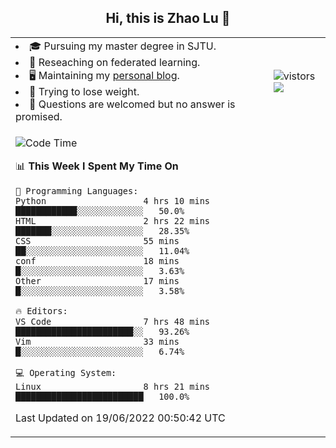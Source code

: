 <h2 align="center"> Hi, this is Zhao Lu 👋</h2>

<table style="overflow:hidden;">
    <tr> 
        <td>
            <li>🎓 Pursuing my master degree in SJTU.</li>
            <li>🌱 Reseaching on federated learning.</li>
            <li>🖥️ Maintaining my <a href="https://ifarewell.xyz">personal blog</a>.</li>
            <li>💪 Trying to lose weight.</li>
            <li>💬 Questions are welcomed but no answer is promised.</li> 
        </td>
        <td>
            <img src="https://visitor-badge.glitch.me/badge?page_id=ifarewell" alt="vistors" />
        <br>
          <img src="https://github-readme-stats.vercel.app/api?username=ifarewell&theme=graywhite&hide=prs,contribs&show_icons=true&hide_border=true&icon_color=CE1D2D&text_color=718096&bg_color=ffffff&hide_title=true" />
        </td>
    </tr>
    <tr>
        <td colspan="2">
            
<!--START_SECTION:waka-->
![Code Time](http://img.shields.io/badge/Code%20Time-202%20hrs%2011%20mins-blue)

📊 **This Week I Spent My Time On** 

```text
💬 Programming Languages: 
Python                   4 hrs 10 mins       ████████████░░░░░░░░░░░░░   50.0% 
HTML                     2 hrs 22 mins       ███████░░░░░░░░░░░░░░░░░░   28.35% 
CSS                      55 mins             ██░░░░░░░░░░░░░░░░░░░░░░░   11.04% 
conf                     18 mins             █░░░░░░░░░░░░░░░░░░░░░░░░   3.63% 
Other                    17 mins             █░░░░░░░░░░░░░░░░░░░░░░░░   3.58%

🔥 Editors: 
VS Code                  7 hrs 48 mins       ███████████████████████░░   93.26% 
Vim                      33 mins             █░░░░░░░░░░░░░░░░░░░░░░░░   6.74%

💻 Operating System: 
Linux                    8 hrs 21 mins       █████████████████████████   100.0%

```


 Last Updated on 19/06/2022 00:50:42 UTC
<!--END_SECTION:waka-->
            
</td></tr>
</table>

